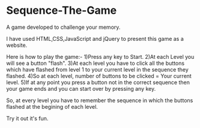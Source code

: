 # Sequence-The-Game
A game developed to challenge your memory.

I have used HTML,CSS,JavaScript and jQuery to present this game as a website.

Here is how to play the game:-
1)Press any key to Start.
2)At each Level you will see a button "flash".
3)At each level you have to click all the buttons which have flashed from level 1 to your current level in the sequence they flashed.
4)So at each level, number of buttons to be clicked = Your current level.
5)If at any point you press a button not in the correct sequence then your game ends and you can start over by pressing any key.

So, at every level you have to remember the sequence in which the buttons flashed at the begining of each level. 

Try it out it's fun.

